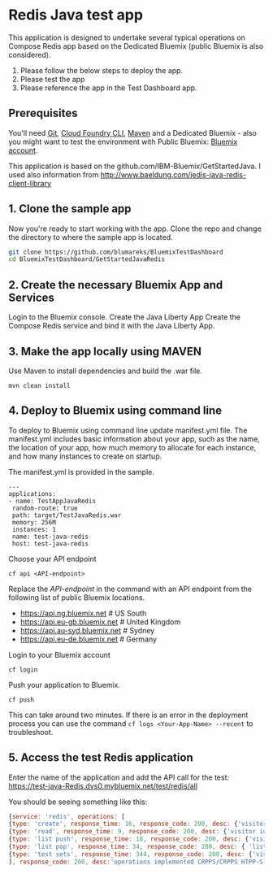 # Redis Java test app
This application is designed to undertake several typical operations on Compose Redis app based on the Dedicated Bluemix (public Bluemix is also considered).

1. Please follow the below steps to deploy the app.
2. Please test the app
3. Please reference the app in the Test Dashboard app.

## Prerequisites

You'll need [Git](https://git-scm.com/downloads), [Cloud Foundry CLI](https://github.com/cloudfoundry/cli#downloads), [Maven](https://maven.apache.org/download.cgi) and a Dedicated Bluemix - also you might want to test the environment with Public Bluemix: [Bluemix account](https://console.ng.bluemix.net/registration/).

This application is based on the github.com/IBM-Bluemix/GetStartedJava.
I used also information from http://www.baeldung.com/jedis-java-redis-client-library

## 1. Clone the sample app

Now you're ready to start working with the app. Clone the repo and change the directory to where the sample app is located.
  ```bash
  git clone https://github.com/blumareks/BluemixTestDashboard
  cd BluemixTestDashboard/GetStartedJavaRedis
  ```

## 2. Create the necessary Bluemix App and Services
Login to the Bluemix console.
Create the Java Liberty App
Create the Compose Redis service and bind it with the Java Liberty App. 

## 3. Make the app locally using MAVEN

Use Maven to install dependencies and build the .war file.

  ```
  mvn clean install
  ```

## 4. Deploy to Bluemix using command line

To deploy to Bluemix using command line update manifest.yml file. 
The manifest.yml includes basic information about your app, such as the name, the location of your app, how much memory to allocate for each instance, and how many instances to create on startup. 

The manifest.yml is provided in the sample.

  ```
  ---
applications:
 - name: TestAppJavaRedis	
   random-route: true
   path: target/TestJavaRedis.war
   memory: 256M
   instances: 1
   name: test-java-redis
   host: test-java-redis
  ```

Choose your API endpoint
   ```
   cf api <API-endpoint>
   ```

Replace the *API-endpoint* in the command with an API endpoint from the following list of public Bluemix locations.
* https://api.ng.bluemix.net # US South
* https://api.eu-gb.bluemix.net # United Kingdom
* https://api.au-syd.bluemix.net # Sydney
* https://api.eu-de.bluemix.net # Germany

Login to your Bluemix account
  ```
  cf login
  ```

Push your application to Bluemix.
  ```
  cf push
  ```

This can take around two minutes. If there is an error in the deployment process you can use the command `cf logs <Your-App-Name> --recent` to troubleshoot.

## 5. Access the test Redis application
Enter the name of the application and add the API call for the test:
https://test-java-Redis.dys0.mybluemix.net/test/redis/all

You should be seeing something like this:
```javascript
{service: 'redis', operations: [
{type: 'create', response_time: 16, response_code: 200, desc: {'visitor': '1503895681168,test case: 1503895681168'}},
{type: 'read', response_time: 9, response_code: 200, desc: {'visitor id': '1503895681168'}},
{type: 'list push', response_time: 18, response_code: 200, desc: {'visitor pushed': '1503895681168,test case2: 1503895681272'}},
{type: 'list pop', response_time: 34, response_code: 200, desc: { 'list pop visitor id': '1503895681168'}},
{type: 'test sets', response_time: 344, response_code: 200, desc: {'visitor and setTests ': '1503895681376,test case: 1503895681376 size set 4 + it is there true'}}
], response_code: 200, desc:'operations implemented CRPPS/CRPPS HTPP-S'}
```
